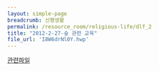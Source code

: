 ```yaml
--- 
layout: simple-page 
breadcrumb: 신행생활 
permalink: /resource_room/religious-life/dlf_2
title: "2012-2-27-숲 관련 교육"
file_url: 'I8W6drNl0Y.hwp'
--- 
```


[관련파일](/resource_room/religious-life/files/I8W6drNl0Y.hwp)
